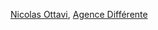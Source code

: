 [Nicolas Ottavi](https://twitter.com/agentdifferent), [Agence Différente](http://new.agence-differente.fr/)